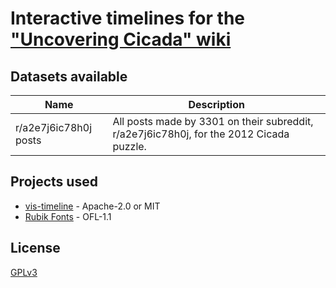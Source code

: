 # Interactive timelines for the ["Uncovering Cicada" wiki](https://uncovering-cicada.fandom.com)

## Datasets available
| Name                  | Description                                                                             |
|-----------------------|-----------------------------------------------------------------------------------------|
| r/a2e7j6ic78h0j posts | All posts made by 3301 on their subreddit, r/a2e7j6ic78h0j, for the 2012 Cicada puzzle. |

## Projects used
* [vis-timeline](https://visjs.github.io/vis-timeline/docs/timeline/) - Apache-2.0 or MIT
* [Rubik Fonts](https://github.com/googlefonts/rubik) - OFL-1.1

## License
[GPLv3](https://www.gnu.org/licenses/gpl-3.0.en.html)
